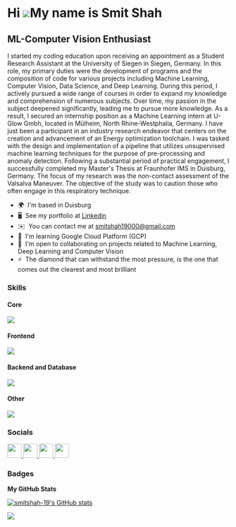 Hi ![](https://user-images.githubusercontent.com/18350557/176309783-0785949b-9127-417c-8b55-ab5a4333674e.gif)My name is Smit Shah
=================================================================================================================================

ML-Computer Vision Enthusiast
-----------------------------

I started my coding education upon receiving an appointment as a Student Research Assistant at the University of Siegen in Siegen, Germany. In this role, my primary duties were the development of programs and the composition of code for various projects including Machine Learning, Computer Vision, Data Science, and Deep Learning. During this period, I actively pursued a wide range of courses in order to expand my knowledge and comprehension of numerous subjects. Over time, my passion in the subject deepened significantly, leading me to pursue more knowledge. As a result, I secured an internship position as a Machine Learning intern at U-Glow Gmbh, located in Mülheim, North Rhine-Westphalia, Germany. I have just been a participant in an industry research endeavor that centers on the creation and advancement of an Energy optimization toolchain. I was tasked with the design and implementation of a pipeline that utilizes unsupervised machine learning techniques for the purpose of pre-processing and anomaly detection. Following a substantial period of practical engagement, I successfully completed my Master's Thesis at Fraunhofer IMS in Duisburg, Germany. The focus of my research was the non-contact assessment of the Valsalva Maneuver. The objective of the study was to caution those who often engage in this respiratory technique.

* 🌍  I'm based in Duisburg
* 🖥️  See my portfolio at [Linkedin](http://www.linkedin.com/in/smit-jitendrakumar-shah)
* ✉️  You can contact me at [smitshah19000@gmail.com](mailto:smitshah19000@gmail.com)
* 🧠  I'm learning Google Cloud Platform (GCP)
* 🤝  I'm open to collaborating on projects related to Machine Learning, Deep Learning and Computer Vision
* ⚡  The diamond that can withstand the most pressure, is the one that comes out the clearest and most brilliant

### Skills
####  Core
<p align="left">
<img src="https://skillicons.dev/icons?i=git,github,gitlab,kubernetes,docker,cpp,python" />
</p>

####  Frontend
<p align="left">
<img src="https://skillicons.dev/icons?i=html,css" />
</p>

#### Backend and Database
<p align="left">
<img src="https://skillicons.dev/icons?i=postgres,postman" />
</p>

#### Other
<p align="left">
<img src="https://skillicons.dev/icons?i=linux,tensorflow" />
</p>

### Socials

<p align="left"> <a href="https://www.github.com/smitshah-19" target="_blank" rel="noreferrer"> <picture> <source media="(prefers-color-scheme: dark)" srcset="https://raw.githubusercontent.com/danielcranney/readme-generator/main/public/icons/socials/github-dark.svg" /> <source media="(prefers-color-scheme: light)" srcset="https://raw.githubusercontent.com/danielcranney/readme-generator/main/public/icons/socials/github.svg" /> <img src="https://raw.githubusercontent.com/danielcranney/readme-generator/main/public/icons/socials/github.svg" width="32" height="32" /> </picture> </a> <a href="https://www.linkedin.com/in/smit-jitendrakumar-shah" target="_blank" rel="noreferrer"> <img src="https://skillicons.dev/icons?i=linkedin" width="32" height="32" /> </picture> </a> <a href="https://www.stackoverflow.com/users/15761121/smitshah-19" target="_blank" rel="noreferrer"> <img src="https://skillicons.dev/icons?i=stackoverflow" width="32" height="32" /> </a> <a href="https://auth.geeksforgeeks.org/user/smitshah19021996" target="_blank" rel="noreferrer"> <picture> <source media="(prefers-color-scheme: dark)"> <img src="https://github.com/smitshah-19/smitshah-19/assets/83163477/6dd3ace5-2fe6-499b-83e7-504c5b162433" width="32" height="32" /> </picture> </a>



  
### Badges

<b>My GitHub Stats</b>

<a href="http://www.github.com/smitshah-19"><img src="https://github-readme-stats.vercel.app/api?username=smitshah-19&show_icons=true&hide=&count_private=true&title_color=0891b2&text_color=ffffff&icon_color=0891b2&bg_color=1c1917&hide_border=true&show_icons=true" alt="smitshah-19's GitHub stats" /></a>

<a href="http://www.github.com/smitshah-19"><img src="https://github-readme-streak-stats.herokuapp.com/?user=smitshah-19&stroke=ffffff&background=1c1917&ring=0891b2&fire=0891b2&currStreakNum=ffffff&currStreakLabel=0891b2&sideNums=ffffff&sideLabels=ffffff&dates=ffffff&hide_border=true" /></a>

